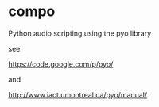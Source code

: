 compo
=====

Python audio scripting using the pyo library

see

https://code.google.com/p/pyo/

and

http://www.iact.umontreal.ca/pyo/manual/
